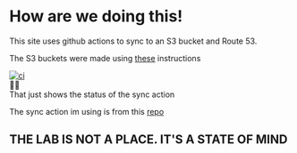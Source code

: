 # How are we doing this!
This site uses github actions to sync to an S3 bucket and Route 53.

The S3 buckets were made using [these](https://docs.aws.amazon.com/AmazonS3/latest/userguide/website-hosting-custom-domain-walkthrough.html#add-bucket-policy-root-domain) instructions
  
[![ci](https://github.com/jordanisonline/digidiscussions/actions/workflows/ci.yml/badge.svg)](https://github.com/jordanisonline/digidiscussions/actions/workflows/ci.yml)  
☝🏽  
That just shows the status of the sync action  


The sync action im using is from this [repo](https://github.com/jakejarvis/s3-sync-action) 

## THE LAB IS NOT A PLACE. IT'S A STATE OF MIND
